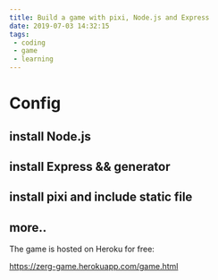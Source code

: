 ```yaml
---
title: Build a game with pixi, Node.js and Express
date: 2019-07-03 14:32:15
tags: 
 - coding
 - game
 - learning
---
```



# Config

## install Node.js

## install Express && generator

## install pixi and include static file

## more..

The game is hosted on Heroku for free:

https://zerg-game.herokuapp.com/game.html

